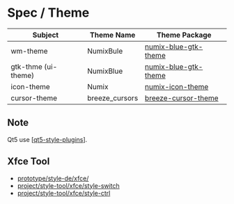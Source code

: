 
# Spec / Theme

| Subject | Theme Name | Theme Package |
| --- | --- | --- |
| wm-theme | NumixBule | [numix-blue-gtk-theme](https://packages.ubuntu.com/bionic/numix-blue-gtk-theme) |
| gtk-thme (ui-theme) | NumixBlue | [numix-blue-gtk-theme](https://packages.ubuntu.com/bionic/numix-blue-gtk-theme) |
| icon-theme | Numix | [numix-icon-theme](https://packages.ubuntu.com/bionic/numix-icon-theme) |
| cursor-theme | breeze_cursors | [breeze-cursor-theme](https://packages.ubuntu.com/bionic/breeze-cursor-theme) |


## Note

Qt5 use [[qt5-style-plugins](../../prototype/style-platformtheme/qt5-style-plugins)].


## Xfce Tool

* [prototype/style-de/xfce/](../../prototype/style-de/xfce)
* [project/style-tool/xfce/style-switch](../../project/style-tool/xfce/style-switch)
* [project/style-tool/xfce/style-ctrl](../../project/style-tool/xfce/style-ctrl)

